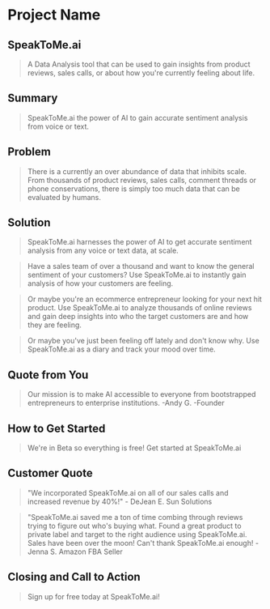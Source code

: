 # Project Name #

<!--
> This material was originally posted [here](http://www.quora.com/What-is-Amazons-approach-to-product-development-and-product-management). It is reproduced here for posterities sake.

There is an approach called "working backwards" that is widely used at Amazon. They work backwards from the customer, rather than starting with an idea for a product and trying to bolt customers onto it. While working backwards can be applied to any specific product decision, using this approach is especially important when developing new products or features.

For new initiatives a product manager typically starts by writing an internal press release announcing the finished product. The target audience for the press release is the new/updated product's customers, which can be retail customers or internal users of a tool or technology. Internal press releases are centered around the customer problem, how current solutions (internal or external) fail, and how the new product will blow away existing solutions.

If the benefits listed don't sound very interesting or exciting to customers, then perhaps they're not (and shouldn't be built). Instead, the product manager should keep iterating on the press release until they've come up with benefits that actually sound like benefits. Iterating on a press release is a lot less expensive than iterating on the product itself (and quicker!).

If the press release is more than a page and a half, it is probably too long. Keep it simple. 3-4 sentences for most paragraphs. Cut out the fat. Don't make it into a spec. You can accompany the press release with a FAQ that answers all of the other business or execution questions so the press release can stay focused on what the customer gets. My rule of thumb is that if the press release is hard to write, then the product is probably going to suck. Keep working at it until the outline for each paragraph flows.

Oh, and I also like to write press-releases in what I call "Oprah-speak" for mainstream consumer products. Imagine you're sitting on Oprah's couch and have just explained the product to her, and then you listen as she explains it to her audience. That's "Oprah-speak", not "Geek-speak".

Once the project moves into development, the press release can be used as a touchstone; a guiding light. The product team can ask themselves, "Are we building what is in the press release?" If they find they're spending time building things that aren't in the press release (overbuilding), they need to ask themselves why. This keeps product development focused on achieving the customer benefits and not building extraneous stuff that takes longer to build, takes resources to maintain, and doesn't provide real customer benefit (at least not enough to warrant inclusion in the press release).
 -->

## SpeakToMe.ai ##
  > A Data Analysis tool that can be used to gain insights from product reviews, sales calls, or about how you're currently feeling about life.

## Summary ##
  > SpeakToMe.ai the power of AI to gain accurate sentiment analysis from voice or text.

## Problem ##
  > There is a currently an over abundance of data that inhibits scale. From thousands of product reviews, sales calls, comment threads or phone conservations, there is simply too much data that can be evaluated by humans.

## Solution ##
  > SpeakToMe.ai harnesses the power of AI to get accurate sentiment analysis from any voice or text data, at scale.

  > Have a sales team of over a thousand and want to know the general sentiment of your customers?
  > Use SpeakToMe.ai to instantly gain analysis of how your customers are feeling.

  > Or maybe you're an ecommerce entrepreneur looking for your next hit product.
  > Use SpeakToMe.ai to analyze thousands of online reviews and gain deep insights into who the target customers are and  how they are feeling.

  >Or maybe you've just been feeling off lately and don't know why. Use SpeakToMe.ai as a diary and track your mood over time.

## Quote from You ##
  > Our mission is to make AI accessible to everyone from bootstrapped entrepreneurs to enterprise institutions.
  -Andy G. -Founder

## How to Get Started ##
  > We're in Beta so everything is free! Get started at SpeakToMe.ai

## Customer Quote ##
  > "We incorporated SpeakToMe.ai on all of our sales calls and increased revenue by 40%!" - DeJean E. Sun Solutions

  > "SpeakToMe.ai saved me a ton of time combing through reviews trying to figure out who's buying what. Found a great product to private label and target to the right audience using SpeakToMe.ai. Sales have been over the moon! Can't thank SpeakToMe.ai enough! -Jenna S. Amazon FBA Seller

## Closing and Call to Action ##
  > Sign up for free today at SpeakToMe.ai!